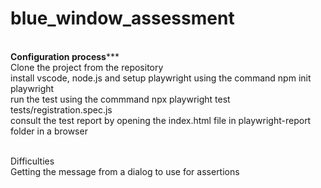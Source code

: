 # blue_window_assessment
<br> **********Configuration process*************
<br>Clone the project from the repository
<br>install vscode, node.js and setup playwright using the command npm init playwright
<br>run the test using the commmand npx playwright test tests/registration.spec.js
<br>consult the test report by opening the index.html file in playwright-report folder in a browser

<br>Difficulties
<br>Getting the message from a dialog to use for assertions
